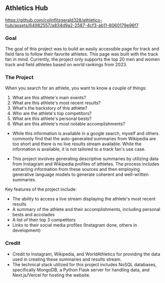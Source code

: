 ## Athletics Hub


https://github.com/colinfitzgerald328/athletics-hub/assets/64982557/a834d9a2-2587-4cf3-ab11-8060179e96f7

### Goal

The goal of this project was to build an easily accessible page for track and field fans to follow their favorite athletes. This page was built with the track fan in mind.
Currently, the project only supports the top 20 men and women track and field athletes based on world rankings from 2023.

### The Project

When you search for an athlete, you want to know a couple of things:

1. What are this athlete's main events?
2. What are this athlete's most recent results?
3. What's the backstory of this athlete?
4. Who are the athlete's top competitors?
5. What are this athlete's personal bests?
6. What are this athlete's most notable accomplishments?

- While this information is available in a google search, myself and others commonly find that the auto-generated summaries from Wikipedia are too short and there is no live results stream available. While the information is available, it is not tailored to a track fan's use case.

- This project involves generating descriptive summaries by utilizing data from Instagram and Wikipedia profiles of athletes. The process includes extracting information from these sources and then employing generative language models to generate coherent and well-written summaries.

Key features of the project include:
-   The ability to access a live stream displaying the athlete's most recent results
-   A summary of the athlete and their accomplishments, including personal bests and accolades
-   A list of their top 3 competitors
-   Links to their social media profiles (Instagram done, others in development)

### Credit

- Credit to Instagram, Wikipedia, and WorldAthletics for providing the data used in creating these summaries and results stream.
- The technical stack utilized for this project includes NoSQL databases, specifically MongoDB, a Python Flask server for handling data, and Next.js/Vercel for hosting the website.
